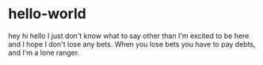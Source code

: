 # hello-world
hey hi hello
I just don't know what to say other than I'm excited to be here and I hope I don't lose any bets.
When you lose bets you have to pay debts, and I'm a lone ranger.

